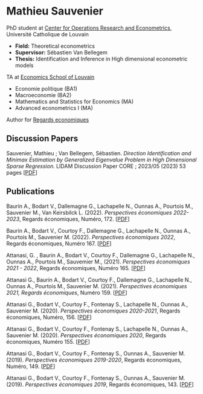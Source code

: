 # Mathieu Sauvenier
PhD student at [Center for Operations Research and Econometrics](https://uclouvain.be/fr/node/4474), Université Catholique de Louvain 
* **Field:** Theoretical econometrics
* **Supervisor:** Sébastien Van Bellegem
* **Thesis:** Identification and Inference in High dimensional econometric models 

TA at [Economics School of Louvain](https://uclouvain.be/en/faculties/espo/esl)
* Economie politique (BA1)
* Macroeconomie (BA2)
* Mathematics and Statistics for Economics (MA)
* Advanced econometrics I (MA)


Author for [Regards economiques](https://www.regards-economiques.be/index.php/auteurs?cid=162)
## Discussion Papers

Sauvenier, Mathieu ; Van Bellegem, Sébastien. *Direction Identification and Minimax Estimation by Generalized Eigenvalue Problem in High Dimensional Sparse Regression.* LIDAM Discussion Paper CORE ; 2023/05 (2023) 53 pages [[PDF](https://dial.uclouvain.be/pr/boreal/en/object/boreal%3A272429/datastream/PDF_01/view)]

## Publications

Baurin A., Bodart V., Dallemagne G., Lachapelle N., Ounnas A., Pourtois M., Sauvenier M., Van Keirsbilck L. (2022). *Perspectives économiques 2022-2023*, Regards économiques, Numéro, 172. [[PDF](https://www.regards-economiques.be/images/reco-pdf/reco_224.pdf)]

Baurin A., Bodart V., Courtoy F., Dallemagne G., Lachapelle N., Ounnas A., Pourtois M., Sauvenier M. (2022). *Perspectives économiques 2022*, Regards économiques, Numéro 167. [[PDF](https://www.regards-economiques.be/images/reco-pdf/reco_224.pdf)]

Attanasi, G. , Baurin A., Bodart V., Courtoy F., Dallemagne G., Lachapelle N., Ounnas A., Pourtois M., Sauvemier M.,  (2021). *Perspectives économiques 2021 - 2022*, Regards économiques,  Numéro 165. [[PDF](https://www.regards-economiques.be/images/reco-pdf/reco_215.pdf)]

Attanasi G., Baurin A., Bodart V., Courtoy F., Dallemagne G., Lachapelle N., Ounnas A., Pourtois M., Sauvenier M. (2021). *Perspectives économiques 2021, Regards économiques*, Numéro 159. [[PDF](https://www.regards-economiques.be/images/reco-pdf/reco_207.pdf)]

Attanasi G., Bodart V., Courtoy F., Fontenay S., Lachapelle N., Ounnas A., Sauvenier M. (2020). *Perspectives économiques 2020-2021*, Regards économiques, Numéro, 156. [[PDF](https://www.regards-economiques.be/images/reco-pdf/reco_204.pdf)]

Attanasi G., Bodart V., Courtoy F., Fontenay S., Lachapelle N., Ounnas A., Sauvenier M. (2020). *Perspectives économiques 2020*, Regards économiques, Numéro 155. [[PDF](https://www.regards-economiques.be/images/reco-pdf/reco_199.pdf)]

Attanasi G., Bodart V., Courtoy F., Fontenay S., Ounnas A., Sauvenier M. (2019). *Perspectives économiques 2019-2020*, Regards économiques, Numéro, 149. [[PDF](https://www.regards-economiques.be/images/reco-pdf/reco_192.pdf)]

Attanasi G., Bodart V., Courtoy F., Fontenay S., Ounnas A., Sauvenier M. (2019). *Perspectives économiques 2019*, Regards économiques, 143. [[PDF](https://www.regards-economiques.be/images/reco-pdf/reco_186.pdf)]
